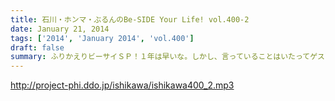 ```yaml
---
title: 石川・ホンマ・ぶるんのBe-SIDE Your Life! vol.400-2
date: January 21, 2014
tags: ['2014', 'January 2014', 'vol.400']
draft: false
summary: ふりかえりビーサイＳＰ！１年は早いな。しかし、言っていることはいたってゲスですな。まったく・・・ＮＡＭＡＥ
---
```


http://project-phi.ddo.jp/ishikawa/ishikawa400_2.mp3
